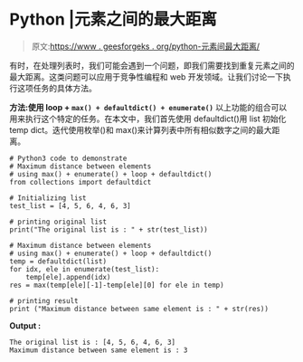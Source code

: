 # Python |元素之间的最大距离

> 原文:[https://www . geesforgeks . org/python-元素间最大距离/](https://www.geeksforgeeks.org/python-maximum-distance-between-elements/)

有时，在处理列表时，我们可能会遇到一个问题，即我们需要找到重复元素之间的最大距离。这类问题可以应用于竞争性编程和 web 开发领域。让我们讨论一下执行这项任务的具体方法。

**方法:使用 loop + `max() + defaultdict() + enumerate()`**
以上功能的组合可以用来执行这个特定的任务。在本文中，我们首先使用 defaultdict()用 list 初始化 temp dict。迭代使用枚举()和 max()来计算列表中所有相似数字之间的最大距离。

```
# Python3 code to demonstrate 
# Maximum distance between elements
# using max() + enumerate() + loop + defaultdict()
from collections import defaultdict

# Initializing list
test_list = [4, 5, 6, 4, 6, 3]

# printing original list
print("The original list is : " + str(test_list))

# Maximum distance between elements
# using max() + enumerate() + loop + defaultdict()
temp = defaultdict(list)
for idx, ele in enumerate(test_list):
    temp[ele].append(idx)
res = max(temp[ele][-1]-temp[ele][0] for ele in temp)

# printing result 
print ("Maximum distance between same element is : " + str(res))
```

**Output :**

```
The original list is : [4, 5, 6, 4, 6, 3]
Maximum distance between same element is : 3

```